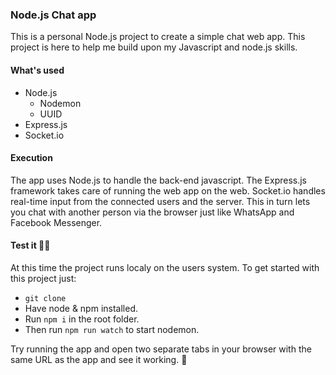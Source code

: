 ### Node.js Chat app

This is a personal Node.js project to create a simple chat web app. This project is here to help me build upon my Javascript and node.js skills.

#### What's used

* Node.js
	* Nodemon
	* UUID
* Express.js
* Socket.io

#### Execution

The app uses Node.js to handle the back-end javascript. The Express.js framework takes care of running the web app on the web. Socket.io handles real-time input from the connected users and the server. This in turn lets you chat with another person via the browser just like WhatsApp and Facebook Messenger.

#### Test it 👨‍💻

At this time the project runs localy on the users system. To get started with this project just: 
- `git clone`
- Have node & npm installed.
- Run `npm i` in the root folder.
- Then run `npm run watch` to start nodemon.

Try running the app and open two separate tabs in your browser with the same URL as the app and see it working. 🚀
